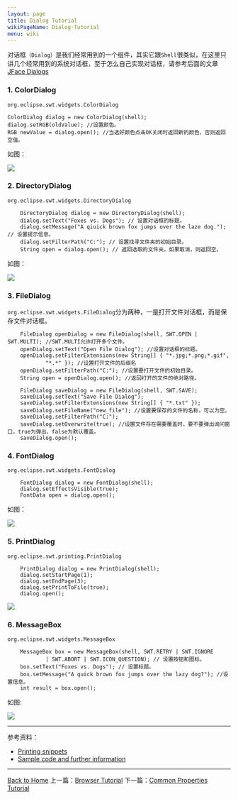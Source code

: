```yaml
---
layout: page
title: Dialog Tutorial
wikiPageName: Dialog-Tutorial
menu: wiki
---
```


对话框`（Dialog）`是我们经常用到的一个组件，其实它跟`Shell`很类似，在这里只讲几个经常用到的系统对话框，至于怎么自己实现对话框，请参考后面的文章[JFace Dialogs]({{site.baseurl}}/eclipse.tutorial/wiki/JFace-Dialogs-Tutorial.html)

### 1. ColorDialog

`org.eclipse.swt.widgets.ColorDialog`

    ColorDialog dialog = new ColorDialog(shell);
    dialog.setRGB(oldValue); //设置颜色。
    RGB newValue = dialog.open(); //当选好颜色点击OK关闭时返回新的颜色，否则返回空值。

如图：

![]({{site.baseurl}}/eclipse.tutorial/wiki/images/image_swt_dialog_color.png)


### 2. DirectoryDialog

`org.eclipse.swt.widgets.DirectoryDialog`

		DirectoryDialog dialog = new DirectoryDialog(shell);
		dialog.setText("Foxes vs. Dogs"); // 设置对话框的标题。
		dialog.setMessage("A qiuick brown fox jumps over the laze dog."); // 设置提示信息。
		dialog.setFilterPath("C:"); // 设置找寻文件夹的初始目录。
		String open = dialog.open(); // 返回选取的文件夹，如果取消，则返回空。

如图：

![]({{site.baseurl}}/eclipse.tutorial/wiki/images/image_swt_dialog_directory.png)


### 3. FileDialog

`org.eclipse.swt.widgets.FileDialog`分为两种，一是打开文件对话框，而是保存文件对话框。

		FileDialog openDialog = new FileDialog(shell, SWT.OPEN | SWT.MULTI); //SWT.MULTI允许打开多个文件。
		openDialog.setText("Open File Dialog"); //设置对话框的标题。
		openDialog.setFilterExtensions(new String[] { "*.jpg;*.png;*.gif",
				"*.*" }); //设置打开文件的后缀名
		openDialog.setFilterPath("C:"); //设置要打开文件的初始目录。
		String open = openDialog.open(); //返回打开的文件的绝对路径。

		FileDialog saveDialog = new FileDialog(shell, SWT.SAVE);
		saveDialog.setText("Save File Dialog");
		saveDialog.setFilterExtensions(new String[] { "*.txt" });
		saveDialog.setFileName("new_file"); //设置要保存的文件的名称，可以为空。
		saveDialog.setFilterPath("C:"); 
 		saveDialog.setOverwrite(true); //设置文件存在需要覆盖时，要不要弹出询问窗口，true为弹出，false为默认覆盖。
		saveDialog.open();


### 4. FontDialog

`org.eclipse.swt.widgets.FontDialog`

		FontDialog dialog = new FontDialog(shell);
		dialog.setEffectsVisible(true);
		FontData open = dialog.open();

如图：

![]({{site.baseurl}}/eclipse.tutorial/wiki/images/image_swt_dialog_font.png)


### 5. PrintDialog

`org.eclipse.swt.printing.PrintDialog`

		PrintDialog dialog = new PrintDialog(shell);
		dialog.setStartPage(1);
		dialog.setEndPage(3);
		dialog.setPrintToFile(true);
		dialog.open();

![]({{site.baseurl}}/eclipse.tutorial/wiki/images/image_swt_dialog_print.png)

### 6. MessageBox

`org.eclipse.swt.widgets.MessageBox`

		MessageBox box = new MessageBox(shell, SWT.RETRY | SWT.IGNORE
				| SWT.ABORT | SWT.ICON_QUESTION); // 设置按钮和图标。
		box.setText("Foxes vs. Dogs"); // 设置标题。
		box.setMessage("A quick brown fox jumps over the lazy dog?"); //设置信息。
		int result = box.open();

如图:

![]({{site.baseurl}}/eclipse.tutorial/wiki/images/image_swt_dialog_messagebox.png)

***
参考资料：
  * [Printing snippets](http://www.eclipse.org/swt/snippets/#printing)
  * [Sample code and further information](http://www.eclipse.org/swt/)

***

[Back to Home]({{site.baseurl}}/eclipse.tutorial/wiki/)
上一篇：[Browser Tutorial]({{site.baseurl}}/eclipse.tutorial/wiki/Browser-Tutorial.html)
下一篇：[Common Properties Tutorial]({{site.baseurl}}/eclipse.tutorial/wiki/Common-Properties-Tutorial.html)
